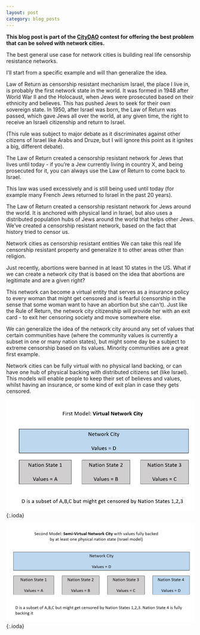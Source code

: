 ```yaml
---
layout: post
category: blog_posts
---
```


**This blog post is part of the <a href='https://www.citydao.io/'>CityDAO</a>  contest for offering the best problem that can be solved with network cities.**


The best general use case for network cities is building real life censorship resistance networks.

I’ll start from a specific example and will than generalize the idea.

Law of Return as censorship resistant mechanism
Israel, the place I live in, is probably the first network state in the world. It was formed in 1948 after World War II and the Holocaust, when Jews were prosecuted based on their ethnicity and believes. This has pushed Jews to seek for their own sovereign state. In 1950, after Israel was born, the Law of Return was passed, which gave Jews all over the world, at any given time, the right to receive an Israeli citizenship and return to Israel.

(This rule was subject to major debate as it discriminates against other citizens of Israel like Arabs and Druze, but I will ignore this point as it ignites a big, different debate).

The Law of Return created a censorship resistant network for Jews that lives until today - if you’re a Jew currently living in country X, and being prosecuted for it, you can always use the Law of Return to come back to Israel.

This law was used excessively and is still being used until today (for example many French Jews returned to Israel in the past 20 years).

The Law of Return created a censorship resistant network for Jews around the world. It is anchored with physical land in Israel, but also uses a distributed population hubs of Jews around the world that helps other Jews. We’ve created a censorship resistant network, based on the fact that history tried to censor us.

Network cities as censorship resistant entities
We can take this real life censorship resistant property and generalize it to other areas other than religion.

Just recently, abortions were banned in at least 10 states in the US. What if we can create a network city that is based on the idea that abortions are legitimate and are a given right?

This network can become a virtual entity that serves as a insurance policy to every woman that might get censored and is fearful (censorship in the sense that some woman want to have an abortion but she can’t). Just like the Rule of Return, the network city citizenship will provide her with an exit card - to exit her censoring society and move somewhere else.

We can generalize the idea of the network city around any set of values that certain communities have (where the community values is currently a subset in one or many nation states), but might some day be a subject to extreme censorship based on its values. Minority communities are a great first example.

Network cities can be fully virtual with no physical land backing, or can have one hub of physical backing with distributed citizens set (like Israel). This models will enable people to keep their set of believes and values, whilst having an insurance, or some kind of exit plan in case they gets censored.

![theme logo](/network-city-1.png){:.ioda}

![2](/network-city-2.png){:.ioda}